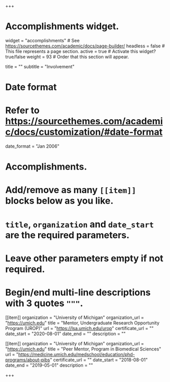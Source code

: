 +++
# Accomplishments widget.
widget = "accomplishments"  # See https://sourcethemes.com/academic/docs/page-builder/
headless = false  # This file represents a page section.
active = true  # Activate this widget? true/false
weight = 93  # Order that this section will appear.

title = ""
subtitle = "Involvement"

# Date format
#   Refer to https://sourcethemes.com/academic/docs/customization/#date-format
date_format = "Jan 2006"

# Accomplishments.
#   Add/remove as many `[[item]]` blocks below as you like.
#   `title`, `organization` and `date_start` are the required parameters.
#   Leave other parameters empty if not required.
#   Begin/end multi-line descriptions with 3 quotes `"""`.

[[item]]
  organization = "University of Michigan"
  organization_url = "https://umich.edu"
  title = "Mentor, Undergraduate Research Opportunity Program (UROP)"
  url = "https://lsa.umich.edu/urop"
  certificate_url = ""
  date_start = "2020-08-01"
  date_end = ""
  description = ""

[[item]]
  organization = "University of Michigan"
  organization_url = "https://umich.edu"
  title = "Peer Mentor, Program in Biomedical Sciences"
  url = "https://medicine.umich.edu/medschool/education/phd-programs/about-pibs"
  certificate_url = ""
  date_start = "2018-08-01"
  date_end = "2019-05-01"
  description = ""


+++
